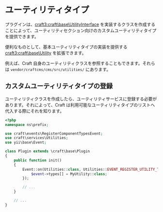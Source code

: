 # ユーティリティタイプ

プラグインは、<craft3:craft\base\UtilityInterface> を実装するクラスを作成することによって、ユーティリティセクション向けのカスタムユーティリティタイプを提供できます。

便利なものとして、基本ユーティリティタイプの実装を提供する <craft3:craft\base\Utility> を拡張できます。

例えば、Craft 自身のユーティリティクラスを参照することもできます。それらは `vendor/craftcms/cms/src/utilities/` にあります。

## カスタムユーティリティタイプの登録

ユーティリティクラスを作成したら、ユーティリティサービスに登録する必要があります。それによって、Craft は利用可能なユーティリティタイプのリストへ代入する際にそれを知ります。

```php
<?php
namespace ns\prefix;

use craft\events\RegisterComponentTypesEvent;
use craft\services\Utilities;
use yii\base\Event;

class Plugin extends \craft\base\Plugin
{
    public function init()
    {
        Event::on(Utilities::class, Utilities::EVENT_REGISTER_UTILITY_TYPES, function(RegisterComponentTypesEvent $event) {
            $event->types[] = MyUtility::class;
        });

        // ...
    }

    // ...
}
```
